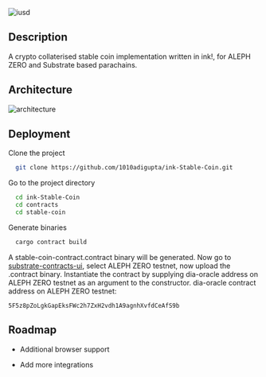 

![iusd](https://github.com/1010adigupta/ink-Stable-Coin/assets/121158631/773705e3-96c5-485e-b2e9-5634795940c1)


## Description
A crypto collaterised stable coin implementation written in ink!, for ALEPH ZERO and Substrate based parachains.
## Architecture
![architecture](https://github.com/1010adigupta/ink-Stable-Coin/assets/121158631/2d66d4b3-4f86-43aa-8177-af10ccbb445d)

## Deployment

Clone the project

```bash
  git clone https://github.com/1010adigupta/ink-Stable-Coin.git
```

Go to the project directory

```bash
  cd ink-Stable-Coin
  cd contracts
  cd stable-coin
```

Generate binaries

```bash
  cargo contract build
```

A stable-coin-contract.contract binary will be generated. Now go to [substrate-contracts-ui](https://contracts-ui.substrate.io/), select ALEPH ZERO testnet, now upload the .contract binary.
Instantiate the contract by supplying dia-oracle address on ALEPH ZERO testnet as an argument to the constructor.
dia-oracle contract address on ALEPH ZERO testnet:
```
5F5z8pZoLgkGapEksFWc2h7ZxH2vdh1A9agnhXvfdCeAfS9b
```
## Roadmap

- Additional browser support

- Add more integrations

